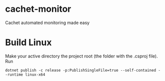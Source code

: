# cachet-monitor
Cachet automated monitoring made easy


# Build Linux
Make your active directory the project root (the folder with the .csproj file).
Run 
```
dotnet publish -c release -p:PublishSingleFile=true --self-contained --runtime linux-x64
```